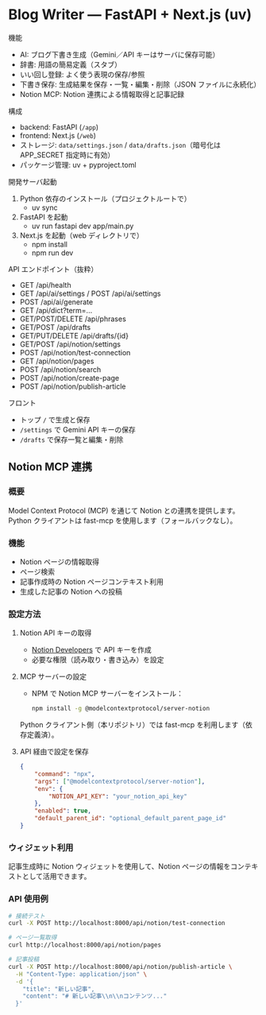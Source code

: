# Blog Writer — FastAPI + Next.js (uv)

機能

-   AI: ブログ下書き生成（Gemini／API キーはサーバに保存可能）
-   辞書: 用語の簡易定義（スタブ）
-   いい回し登録: よく使う表現の保存/参照
-   下書き保存: 生成結果を保存・一覧・編集・削除（JSON ファイルに永続化）
-   Notion MCP: Notion 連携による情報取得と記事記録

構成

-   backend: FastAPI (`/app`)
-   frontend: Next.js (`/web`)
-   ストレージ: `data/settings.json` / `data/drafts.json`（暗号化は APP_SECRET 指定時に有効）
-   パッケージ管理: uv + pyproject.toml

開発サーバ起動

1. Python 依存のインストール（プロジェクトルートで）
    - uv sync
2. FastAPI を起動
    - uv run fastapi dev app/main.py
3. Next.js を起動（web ディレクトリで）
    - npm install
    - npm run dev

API エンドポイント（抜粋）

-   GET /api/health
-   GET /api/ai/settings / POST /api/ai/settings
-   POST /api/ai/generate
-   GET /api/dict?term=...
-   GET/POST/DELETE /api/phrases
-   GET/POST /api/drafts
-   GET/PUT/DELETE /api/drafts/{id}
-   GET/POST /api/notion/settings
-   POST /api/notion/test-connection
-   GET /api/notion/pages
-   POST /api/notion/search
-   POST /api/notion/create-page
-   POST /api/notion/publish-article

フロント

-   トップ `/` で生成と保存
-   `/settings` で Gemini API キーの保存
-   `/drafts` で保存一覧と編集・削除

## Notion MCP 連携

### 概要

Model Context Protocol (MCP) を通じて Notion との連携を提供します。
Python クライアントは fast-mcp を使用します（フォールバックなし）。

### 機能

-   Notion ページの情報取得
-   ページ検索
-   記事作成時の Notion ページコンテキスト利用
-   生成した記事の Notion への投稿

### 設定方法

1. Notion API キーの取得

    - [Notion Developers](https://developers.notion.com/) で API キーを作成
    - 必要な権限（読み取り・書き込み）を設定

2. MCP サーバーの設定

    - NPM で Notion MCP サーバーをインストール：
        ```bash
        npm install -g @modelcontextprotocol/server-notion
        ```

    Python クライアント側（本リポジトリ）では fast-mcp を利用します（依存定義済）。

3. API 経由で設定を保存
    ```json
    {
    	"command": "npx",
    	"args": ["@modelcontextprotocol/server-notion"],
    	"env": {
    		"NOTION_API_KEY": "your_notion_api_key"
    	},
    	"enabled": true,
    	"default_parent_id": "optional_default_parent_page_id"
    }
    ```

### ウィジェット利用

記事生成時に Notion ウィジェットを使用して、Notion ページの情報をコンテキストとして活用できます。

### API 使用例

```bash
# 接続テスト
curl -X POST http://localhost:8000/api/notion/test-connection

# ページ一覧取得
curl http://localhost:8000/api/notion/pages

# 記事投稿
curl -X POST http://localhost:8000/api/notion/publish-article \
  -H "Content-Type: application/json" \
  -d '{
    "title": "新しい記事",
    "content": "# 新しい記事\\n\\nコンテンツ..."
  }'
```
